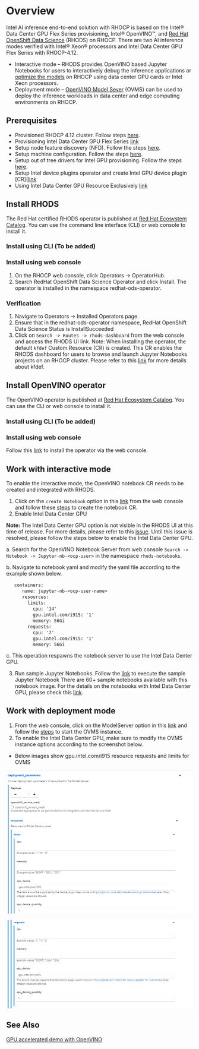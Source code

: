 # Overview
Intel AI inference end-to-end solution with RHOCP is based on the Intel® Data Center GPU Flex Series provisioning, Intel® OpenVINO™, and [Red Hat OpenShift Data Science](https://www.redhat.com/en/technologies/cloud-computing/openshift/openshift-data-science) (RHODS) on RHOCP. There are two AI inference modes verified with Intel® Xeon® processors and Intel Data Center GPU Flex Series with RHOCP-4.12.
* Interactive mode – RHODS provides OpenVINO based Jupyter Notebooks for users to interactively debug the inference applications or [optimize the models](https://docs.openvino.ai/2023.0/openvino_docs_MO_DG_Deep_Learning_Model_Optimizer_DevGuide.html) on RHOCP using data center GPU cards or Intel Xeon processors.
* Deployment mode – [OpenVINO Model Sever](https://github.com/openvinotoolkit/model_server) (OVMS) can be used to deploy the inference workloads in data center and edge computing environments on RHOCP.  
## Prerequisites
* Provisioned RHOCP 4.12 cluster. Follow steps [here](https://github.com/intel/intel-technology-enabling-for-openshift/tree/main#provisioning-rhocp-cluster).
* Provisioning Intel Data Center GPU Flex Series [link](https://github.com/intel/intel-technology-enabling-for-openshift/tree/main#provisioning-intel-hardware-features-on-rhocp)
* Setup node feature discovery (NFD). Follow the steps [here](https://github.com/intel/intel-technology-enabling-for-openshift/blob/main/nfd/README.md).
* Setup machine configuration. Follow the steps [here](https://github.com/intel/intel-technology-enabling-for-openshift/blob/main/machine_configuration/README.md).
* Setup out of tree drivers for Intel GPU provisioning. Follow the steps [here](https://github.com/intel/intel-technology-enabling-for-openshift/blob/main/machine_configuration/README.md).
* Setup Intel device plugins operator and create Intel GPU device plugin [CR]([link](https://github.com/intel/intel-technology-enabling-for-openshift/blob/main/device_plugins/deploy_gpu.md)  
* Using Intel Data Center GPU Resource Exclusively [link](https://github.com/intel/intel-technology-enabling-for-openshift/blob/main/device_plugins/deploy_gpu.md#using-intel-data-center-gpu-resource-exclusively)
## Install RHODS
The Red Hat certified RHODS operator is published at [Red Hat Ecosystem Catalog](https://catalog.redhat.com/software/container-stacks/detail/63b85b573112fe5a95ee9a3a). You can use the command line interface (CLI) or web console to install it.
### Install using CLI (To be added)
### Install using web console
1.	On the RHOCP web console, click Operators → OperatorHub.
2.	Search RedHat OpenShift Data Science Operator and click Install. The operator is installed in the namespace redhat-ods-operator.
### Verification
1.	Navigate to Operators → Installed Operators page.
2.	Ensure that in the redhat-ods-operator namespace, RedHat OpenShift Data Science Status is InstallSucceeded 
3.	Click on ```Search -> Routes -> rhods-dashboard``` from the web console and access the RHODS UI link.
Note: When installing the operator, the default ```kfdef``` Custom Resource (CR) is created. This CR enables the RHODS dashboard for users to browse and launch Jupyter Notebooks projects on an RHOCP cluster. Please refer to this [link](https://github.com/red-hat-data-services/odh-deployer) for more details about kfdef.
## Install OpenVINO operator
The OpenVINO operator is published at [Red Hat Ecosystem Catalog](https://catalog.redhat.com/software/container-stacks/detail/60649a56209af65d24b7ca9e). You can use the CLI or web console to install it.
### Install using CLI (To be added)
### Install using web console
Follow this [link](https://github.com/openvinotoolkit/operator/blob/v1.1.0/docs/operator_installation.md)  to install the operator via the web console. 
## Work with interactive mode
To enable the interactive mode, the OpenVINO notebook CR needs to be created and integrated with RHODS.  
1.	Click on the ```create Notebook``` option in this [link](https://github.com/red-hat-data-services/odh-deployer) from the web console and follow these [steps](https://github.com/openvinotoolkit/operator/blob/main/docs/notebook_in_rhods.md) to create the notebook CR.
2.	Enable Intel Data Center GPU 

**Note:** The  Intel Data Center GPU option is not visible in the RHODS UI at this time of release. For more details, please refer to this [issue](https://github.com/opendatahub-io/odh-dashboard/issues/956). Until this issue is resolved, please follow the steps below to enable the Intel Data Center GPU.

a.	Search for the OpenVINO Notebook Server from web console ```Search -> Notebook -> Jupyter-nb-<ocp-user>``` in the namespace ```rhods-notebooks```.

b.	Navigate to notebook yaml and modify the yaml file according to the example shown below.

 ```   
    containers:
       name: jupyter-nb-<ocp-user-name>
       resources:
         limits:
           cpu: '14'
           gpu.intel.com/i915: '1'
           memory: 56Gi
         requests: 
           cpu: '7'
           gpu.intel.com/i915: '1'
           memory: 56Gi
  ```  

c.	This operation respawns the notebook server to use the Intel Data Center GPU.

3.	Run sample Jupyter Notebooks.
Follow the [link](https://github.com/openvinotoolkit/operator/blob/main/docs/notebook_in_rhods.md) to execute the sample Jupyter Notebook There are 60+ sample notebooks 	available with this notebook image. For the details on the notebooks with Intel Data Center 	GPU, please check this [link](https://github.com/openvinotoolkit/openvino_notebooks).
## Work with deployment mode
1.	From the web console, click on the ModelServer option in this [link](https://github.com/openvinotoolkit/operator/blob/v1.1.0/docs/operator_installation.md) and follow the [steps](https://github.com/openvinotoolkit/operator/blob/v1.1.0/docs/modelserver.md) to start the OVMS instance.  
2.	To enable the Intel Data Center GPU, make sure to modify the OVMS instance options according to the screenshot below.

* Below images show gpu.intel.com/i915 resource requests and limits for OVMS

![Alt text](/docs/images/Ovms-Gpu-resource-limit.png)

![Alt text](/docs/images/Ovms-Gpu-resource-request.png)


## See Also 
[GPU accelerated demo with OpenVINO](https://www.youtube.com/watch?v=3fTz_k4JT2A)